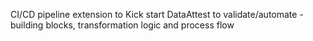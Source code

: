 CI/CD pipeline extension to Kick start DataAttest to validate/automate - building blocks, transformation logic and process flow 